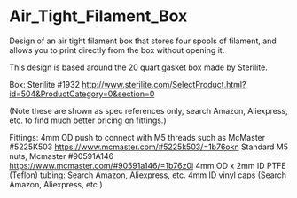 # Air_Tight_Filament_Box
Design of an air tight filament box that stores four spools of filament, and allows you to print directly from the box without opening it.

This design is based around the 20 quart gasket box made by Sterilite. 

Box: Sterilite #1932 http://www.sterilite.com/SelectProduct.html?id=504&ProductCategory=0&section=0

(Note these are shown as spec references only, search Amazon, Aliexpress, etc. to find much better pricing on fittings.)

Fittings: 
4mm OD push to connect with M5 threads such as McMaster #5225K503 https://www.mcmaster.com/#5225k503/=1b76okn
Standard M5 nuts, Mcmaster #90591A146	 https://www.mcmaster.com/#90591a146/=1b76z0i
4mm OD x 2mm ID PTFE (Teflon) tubing: Search Amazon, Aliexpress, etc.
4mm ID vinyl caps (Search Amazon, Aliexpress, etc.)

